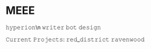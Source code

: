 # MEEE

𝚑𝚢𝚙𝚎𝚛𝚒𝚘𝚗\n
𝚠𝚛𝚒𝚝𝚎𝚛
𝚋𝚘𝚝 𝚍𝚎𝚜𝚒𝚐𝚗

𝙲𝚞𝚛𝚛𝚎𝚗𝚝 𝙿𝚛𝚘𝚓𝚎𝚌𝚝𝚜:
𝚛𝚎𝚍_𝚍𝚒𝚜𝚝𝚛𝚒𝚌𝚝
𝚛𝚊𝚟𝚎𝚗𝚠𝚘𝚘𝚍

<!---
jwomackou/jwomackou is a ✨ special ✨ repository because its `README.md` (this file) appears on your GitHub profile.
You can click the Preview link to take a look at your changes.
--->
